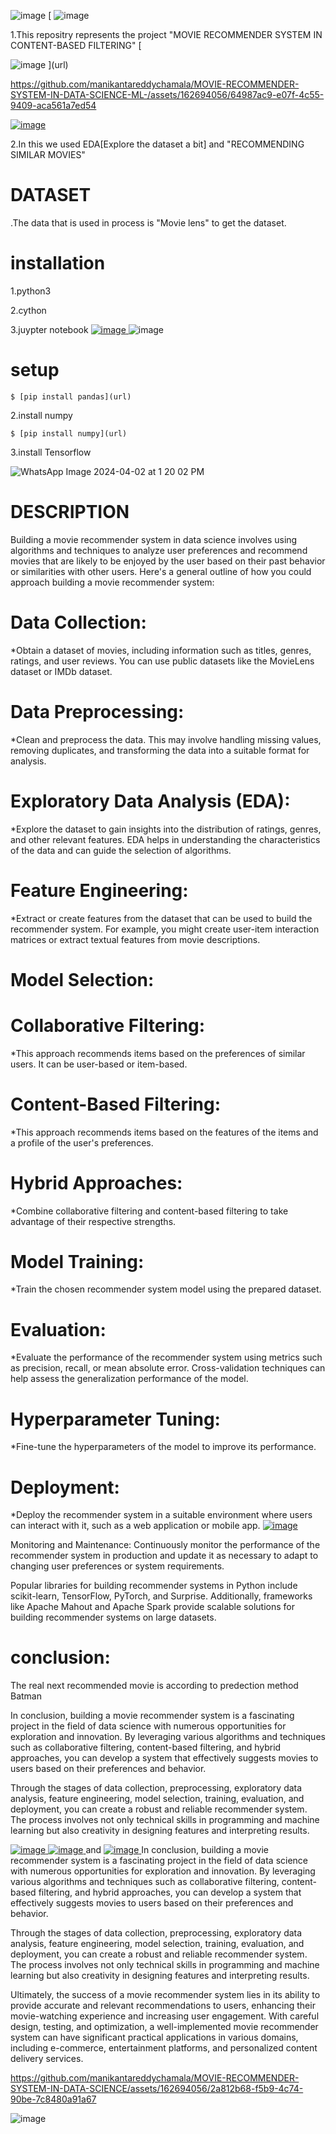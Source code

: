 ![image](https://github.com/manikantareddychamala/MOVIE-RECOMMENDER-SYSTEM-IN-DATA-SCIENCE/assets/162694056/8e2e9e23-f0e0-43f9-a5b9-7f8ec72bb668)  [
![image](https://github.com/manikantareddychamala/MOVIE-RECOMMENDER-SYSTEM-IN-DATA-SCIENCE/assets/162694056/4d9ad7a5-6cd5-4357-adc4-69f23509aa49)   


 
1.This repositry represents the project "MOVIE RECOMMENDER SYSTEM IN CONTENT-BASED FILTERING"  [

![image](https://github.com/manikantareddychamala/MOVIE-RECOMMENDER-SYSTEM-IN-DATA-SCIENCE-ML-/assets/162694056/4fee8fb3-d025-47f8-9e83-5cc4fe361c1a)
](url)

https://github.com/manikantareddychamala/MOVIE-RECOMMENDER-SYSTEM-IN-DATA-SCIENCE-ML-/assets/162694056/64987ac9-e07f-4c55-9409-aca561a7ed54  

[
![image](https://github.com/manikantareddychamala/MOVIE-RECOMMENDER-SYSTEM-IN-DATA-SCIENCE-ML-/assets/162694056/9a6e3dd6-c07a-415c-b998-abcc276b54b3)
](url)

2.In this we used EDA[Explore the dataset a bit] and "RECOMMENDING SIMILAR MOVIES"
#                   DATASET
.The data that is used in process is "Movie lens" to get the dataset.
# installation
1.python3

2.cython

3.juypter notebook       [
![image](https://github.com/manikantareddychamala/MOVIE-RECOMMENDER-SYSTEM-IN-DATA-SCIENCE/assets/162694056/0299fcc7-87cd-410a-870a-c349b9c9f71e)
](url)
![image](https://github.com/manikantareddychamala/MOVIE-RECOMMENDER-SYSTEM-IN-DATA-SCIENCE/assets/162694056/8a231021-335d-4c00-b6fa-ecb88da27dab)

# setup
    $ [pip install pandas](url)
2.install numpy

    $ [pip install numpy](url)
3.install Tensorflow

![WhatsApp Image 2024-04-02 at 1 20 02 PM](https://github.com/manikantareddychamala/MOVIE-RECOMMENDER-SYSTEM-IN-DATA-SCIENCE-ML-/assets/162694056/2e9293ad-7ce0-4ca0-b0b4-ca67c7ca107d)

   

# DESCRIPTION
Building a movie recommender system in data science involves using algorithms and techniques to analyze user preferences and recommend movies that are likely to be enjoyed by the user based on their past behavior or similarities with other users. Here's a general outline of how you could approach building a movie recommender system:

# Data Collection: 
*Obtain a dataset of movies, including information such as titles, genres, ratings, and user reviews. You can use public datasets like the MovieLens dataset or IMDb dataset.

# Data Preprocessing: 
*Clean and preprocess the data. This may involve handling missing values, removing duplicates, and transforming the data into a suitable format for analysis.

# Exploratory Data Analysis (EDA): 
*Explore the dataset to gain insights into the distribution of ratings, genres, and other relevant features. EDA helps in understanding the characteristics of the data and can guide the selection of algorithms.

# Feature Engineering: 
*Extract or create features from the dataset that can be used to build the recommender system. For example, you might create user-item interaction matrices or extract textual features from movie descriptions.

#  Model Selection:

# Collaborative Filtering: 
*This approach recommends items based on the preferences of similar users. It can be user-based or item-based.
# Content-Based Filtering: 
*This approach recommends items based on the features of the items and a profile of the user's preferences.
# Hybrid Approaches: 
*Combine collaborative filtering and content-based filtering to take advantage of their respective strengths.
# Model Training: 
*Train the chosen recommender system model using the prepared dataset.

# Evaluation:
*Evaluate the performance of the recommender system using metrics such as precision, recall, or mean absolute error. Cross-validation techniques can help assess the generalization performance of the model.

# Hyperparameter Tuning: 
*Fine-tune the hyperparameters of the model to improve its performance.

# Deployment: 
*Deploy the recommender system in a suitable environment where users can interact with it, such as a web application or mobile app.
 [
![image](https://github.com/manikantareddychamala/MOVIE-RECOMMENDER-SYSTEM-IN-DATA-SCIENCE/assets/162694056/a96519fd-6c82-4cc5-97e2-8708ef501186)
](url)

Monitoring and Maintenance: Continuously monitor the performance of the recommender system in production and update it as necessary to adapt to changing user preferences or system requirements.

Popular libraries for building recommender systems in Python include scikit-learn, TensorFlow, PyTorch, and Surprise. Additionally, frameworks like Apache Mahout and Apache Spark provide scalable solutions for building recommender systems on large datasets.
 # conclusion:
 The real next recommended movie is according to predection method Batman

 In conclusion, building a movie recommender system is a fascinating project in the field of data science with numerous opportunities for exploration and innovation. By leveraging various algorithms and techniques such as collaborative filtering, content-based filtering, and hybrid approaches, you can develop a system that effectively suggests movies to users based on their preferences and behavior.

Through the stages of data collection, preprocessing, exploratory data analysis, feature engineering, model selection, training, evaluation, and deployment, you can create a robust and reliable recommender system. The process involves not only technical skills in programming and machine learning but also creativity in designing features and interpreting results.

[
![image](https://github.com/manikantareddychamala/MOVIE-RECOMMENDER-SYSTEM-IN-DATA-SCIENCE/assets/162694056/0f0a7e90-154f-484c-b95d-2d544a2f68ed)
](url)   [
![image](https://github.com/manikantareddychamala/MOVIE-RECOMMENDER-SYSTEM-IN-DATA-SCIENCE/assets/162694056/bb5fcd91-020e-42f5-951a-627bc7496f15)
](url)
    and 
[
![image](https://github.com/manikantareddychamala/MOVIE-RECOMMENDER-SYSTEM-IN-DATA-SCIENCE/assets/162694056/4b60e65a-ab5b-421d-bd93-8b90ca6c15b3)
](url) In conclusion, building a movie recommender system is a fascinating project in the field of data science with numerous opportunities for exploration and innovation. By leveraging various algorithms and techniques such as collaborative filtering, content-based filtering, and hybrid approaches, you can develop a system that effectively suggests movies to users based on their preferences and behavior.

Through the stages of data collection, preprocessing, exploratory data analysis, feature engineering, model selection, training, evaluation, and deployment, you can create a robust and reliable recommender system. The process involves not only technical skills in programming and machine learning but also creativity in designing features and interpreting results.

Ultimately, the success of a movie recommender system lies in its ability to provide accurate and relevant recommendations to users, enhancing their movie-watching experience and increasing user engagement. With careful design, testing, and optimization, a well-implemented movie recommender system can have significant practical applications in various domains, including e-commerce, entertainment platforms, and personalized content delivery services.
 

https://github.com/manikantareddychamala/MOVIE-RECOMMENDER-SYSTEM-IN-DATA-SCIENCE/assets/162694056/2a812b68-f5b9-4c74-90be-7c8480a91a67

    
   ![image](https://github.com/manikantareddychamala/MOVIE-RECOMMENDER-SYSTEM-IN-DATA-SCIENCE/assets/162694056/7b3556a4-de87-4c0f-b75d-951abaacad19)






